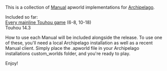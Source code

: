 This is a collection of [Manual](https://github.com/ManualForArchipelago) apworld implementations for [Archipelago](https://archipelago.gg/).

Included so far:  
[Every mainline Touhou game](https://github.com/jeffreybardon/Manuals-for-Archipelago/releases/tag/1.0) (6-8, 10-18)  
Touhou 14.3  

How to use each Manual will be included alongside the release.
To use one of these, you'll need a local Archipelago installation as well as a recent Manual client. Simply place the .apworld file in your Archipelago installations custom_worlds folder, and you're ready to play.

Enjoy!
